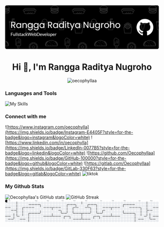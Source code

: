 ![My Github Banner](./images/github-header-image.png)

<h1 align="center">Hi 👋, I'm Rangga Raditya Nugroho</h1>

<p align="center"> <img src="https://komarev.com/ghpvc/?username=oecophyllaa&label=Profile%20views&color=0e75b6&style=flat" alt="oecophyllaa" /> </p>

### Languages and Tools
![My Skills](https://go-skill-icons.vercel.app/api/icons?i=html,css,js,php,bootstrap,tailwind,codeigniter,laravel,vite,vue,react,nuxt,next,postman,mysql,postgresql,mongodb,metabase&theme=light&perline=10)

### Connect with me
![https://www.instagram.com/oecophylla](https://img.shields.io/badge/Instagram-E4405F?style=for-the-badge&logo=instagram&logoColor=white)
![https://www.linkedin.com/in/oecophylla](https://img.shields.io/badge/LinkedIn-0077B5?style=for-the-badge&logo=linkedin&logoColor=white)
![https://github.com/Oecophyllaa](https://img.shields.io/badge/GitHub-100000?style=for-the-badge&logo=github&logoColor=white)
![https://gitlab.com/Oecophyllaa](https://img.shields.io/badge/GitLab-330F63?style=for-the-badge&logo=gitlab&logoColor=white)
![tiktok](https://img.shields.io/badge/TikTok-000000?style=for-the-badge&logo=tiktok&logoColor=white)


### My Github Stats
![Oecophyllaa's GitHub stats](https://github-readme-stats.vercel.app/api?username=Oecophylla&show_icons=true&theme=great-gatsby)
![GitHub Streak](https://streak-stats.demolab.com/?user=Oecophyllaa&theme=highcontrast)
<picture>
  <source media="(prefers-color-scheme: dark)" srcset="https://raw.githubusercontent.com/oecophyllaa/oecophyllaa/output/pacman-contribution-graph-dark.svg">
  <source media="(prefers-color-scheme: light)" srcset="https://raw.githubusercontent.com/oecophyllaa/oecophyllaa/output/pacman-contribution-graph.svg">
  <img alt="pacman contribution graph" src="https://raw.githubusercontent.com/oecophyllaa/oecophyllaa/output/pacman-contribution-graph.svg">
</picture>
